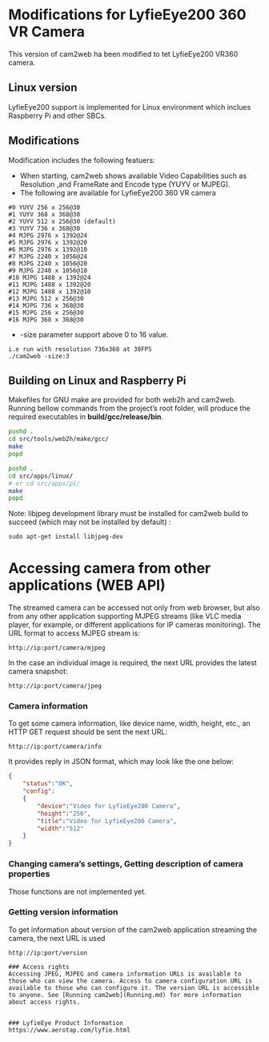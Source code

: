 # Modifications for LyfieEye200 360 VR Camera
This version of cam2web ha been modified to tet LyfieEye200 VR360 camera.


## Linux version
LyfieEye200 support is implemented for Linux environment which inclues Raspberry Pi and other SBCs.


## Modifications
Modification includes the following featuers:
* When starting, cam2web shows available Video Capabilities such as Resolution ,and FrameRate and Encode type (YUYV or MJPEG).
* The following are available for LyfieEye200 360 VR camera
```
#0 YUYV 256 x 256@30
#1 YUYV 368 x 368@30
#2 YUYV 512 x 256@30 (default)
#3 YUYV 736 x 368@30
#4 MJPG 2976 x 1392@24
#5 MJPG 2976 x 1392@20
#6 MJPG 2976 x 1392@10
#7 MJPG 2240 x 1056@24
#8 MJPG 2240 x 1056@20
#9 MJPG 2240 x 1056@10
#10 MJPG 1488 x 1392@24
#11 MJPG 1488 x 1392@20
#12 MJPG 1488 x 1392@10
#13 MJPG 512 x 256@30
#14 MJPG 736 x 368@30
#15 MJPG 256 x 256@30
#16 MJPG 368 x 368@30
```
* -size parameter support above 0 to 16 value.
```
i.e run with resolution 736x368 at 30FPS
./cam2web -size:3
```

## Building on Linux and Raspberry Pi
Makefiles for GNU make are provided for both web2h and cam2web. Running bellow commands from the project’s root folder, will produce the required executables in **build/gcc/release/bin**.
```Bash
pushd .
cd src/tools/web2h/make/gcc/
make
popd

pushd .
cd src/apps/linux/
# or cd src/apps/pi/
make
popd
```
Note: libjpeg development library must be installed for cam2web build to succeed (which may not be installed by default) :
```
sudo apt-get install libjpeg-dev
```

# Accessing camera from other applications (WEB API)

The streamed camera can be accessed not only from web browser, but also from any other application supporting MJPEG streams (like VLC media player, for example, or different applications for IP cameras monitoring). The URL format to access MJPEG stream is:
```
http://ip:port/camera/mjpeg
```

In the case an individual image is required, the next URL provides the latest camera snapshot:
```
http://ip:port/camera/jpeg
```

### Camera information
To get some camera information, like device name, width, height, etc., an HTTP GET request should be sent the next URL:
```
http://ip:port/camera/info
```
It provides reply in JSON format, which may look like the one below:
```JSON
{
	"status":"OK",
	"config":
	{
		"device":"Video for LyfieEye200 Camera",
		"height":"256",
		"title":"Video for LyfieEye200 Camera",
		"width":"512"
	}
}
````
### Changing camera’s settings,  Getting description of camera properties
Those functions are not implemented yet.

### Getting version information
To get information about version of the cam2web application streaming the camera, the next URL is used
```
http://ip:port/version

### Access rights
Accessing JPEG, MJPEG and camera information URLs is available to those who can view the camera. Access to camera configuration URL is available to those who can configure it. The version URL is accessible to anyone. See [Running cam2web](Running.md) for more information about access rights.


### LyfieEye Product Information
https://www.aerotap.com/lyfie.html

